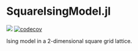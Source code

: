 # SquareIsingModel.jl

![](https://github.com/cossio/SquareIsingModel.jl/workflows/CI/badge.svg)
[![codecov](https://codecov.io/gh/cossio/SquareIsingModel.jl/branch/master/graph/badge.svg?token=nRdk89G7HX)](https://codecov.io/gh/cossio/SquareIsingModel.jl)

Ising model in a 2-dimensional square grid lattice.
